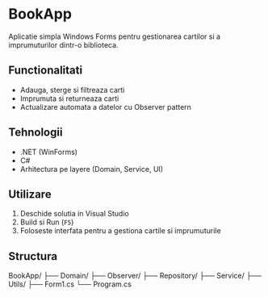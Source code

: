 # BookApp

Aplicatie simpla Windows Forms pentru gestionarea cartilor si a imprumuturilor dintr-o biblioteca.

## Functionalitati

- Adauga, sterge si filtreaza carti
- Imprumuta si returneaza carti
- Actualizare automata a datelor cu Observer pattern

## Tehnologii

- .NET (WinForms)
- C#
- Arhitectura pe layere (Domain, Service, UI)

## Utilizare

1. Deschide solutia in Visual Studio
2. Build si Run (`F5`)
3. Foloseste interfata pentru a gestiona cartile si imprumuturile

## Structura

BookApp/
├── Domain/
├── Observer/
├── Repository/
├── Service/
├── Utils/
├── Form1.cs
└── Program.cs
